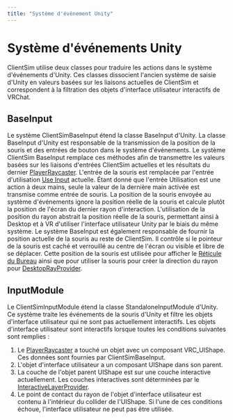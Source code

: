 ```yaml
---
title: "Système d'évènement Unity"
---
```


# Système d'événements Unity

ClientSim utilise deux classes pour traduire les actions dans le système d'événements d'Unity. Ces classes dissocient l'ancien système de saisie d'Unity en valeurs basées sur les liaisons actuelles de ClientSim et correspondent à la filtration des objets d'interface utilisateur interactifs de VRChat.

## BaseInput

Le système ClientSimBaseInput étend la classe BaseInput d'Unity. La classe BaseInput d'Unity est responsable de la transmission de la position de la souris et des entrées de bouton dans le système d'événements. Le système ClientSim BaseInput remplace ces méthodes afin de transmettre les valeurs basées sur les liaisons d'entrées ClientSim actuelles et les résultats du dernier [PlayerRaycaster](player.md#raycaster). L'entrée de la souris est remplacée par l'entrée d'utilisation [Use Input](input.md) actuelle. Étant donné que l'entrée Utilisation est une action à deux mains, seule la valeur de la dernière main activée est transmise comme entrée de souris. La position de la souris envoyée au système d'événements ignore la position réelle de la souris et calcule plutôt la position de l'écran du dernier rayon d'interaction. L'utilisation de la position du rayon abstrait la position réelle de la souris, permettant ainsi à Desktop et à VR d'utiliser l'interface utilisateur Unity par le biais du même système.
Le système BaseInput est également responsable de fournir la position actuelle de la souris au reste de ClientSim. Il contrôle si le pointeur de la souris est caché et verrouillé au centre de l'écran ou visible et libre de se déplacer. Cette position de la souris est utilisée pour afficher le [Réticule du Bureau](player.md#reticle) ainsi que pour utiliser la souris pour créer la direction du rayon pour [DesktopRayProvider](player.md#rayprovider).

## InputModule

Le ClientSimInputModule étend la classe StandaloneInputModule d'Unity. Ce système traite les événements de la souris d'Unity et filtre les objets d'interface utilisateur qui ne sont pas actuellement interactifs. Les objets d'interface utilisateur sont interactifs lorsque toutes les conditions suivantes sont remplies :

1. Le [PlayerRaycaster](player.md#playerraycaster) a touché un objet avec un composant VRC_UIShape. Ces données sont fournies par ClientSimBaseInput.
2. L'objet d'interface utilisateur a un composant UIShape dans son parent.
3. La couche de l'objet parent UIShape est sur une couche interactive actuellement. Les couches interactives sont déterminées par le [InteractiveLayerProvider](interactive-layer-provider.md).
4. Le point de contact du rayon de l'objet d'interface utilisateur est contenu à l'intérieur du collider de l'UIShape. Si l'une de ces conditions échoue, l'interface utilisateur ne peut pas être utilisée.